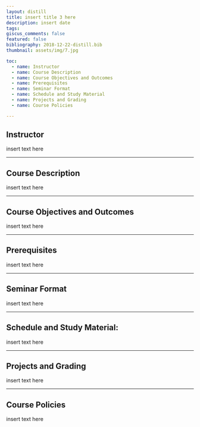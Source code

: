 ```yaml
---
layout: distill
title: insert title 3 here
description: insert date 
tags: 
giscus_comments: false
featured: false
bibliography: 2018-12-22-distill.bib
thumbnail: assets/img/7.jpg

toc:
  - name: Instructor
  - name: Course Description
  - name: Course Objectives and Outcomes
  - name: Prerequisites
  - name: Seminar Format
  - name: Schedule and Study Material
  - name: Projects and Grading
  - name: Course Policies

---
```


## Instructor
insert text here

---

## Course Description

insert text here

---

## Course Objectives and Outcomes

insert text here

---

## Prerequisites

insert text here

---

## Seminar Format

insert text here


---

## Schedule and Study Material:

insert text here

---

## Projects and Grading

insert text here

---
## Course Policies

insert text here